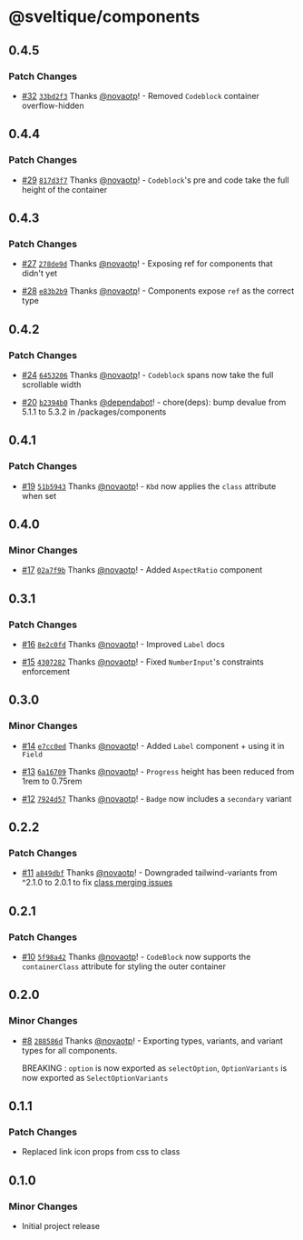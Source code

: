 # @sveltique/components

## 0.4.5

### Patch Changes

- [#32](https://github.com/sveltique/sveltique/pull/32) [`33bd2f3`](https://github.com/sveltique/sveltique/commit/33bd2f3e9d8ddecafe98ce72b060dcdab4b4dd77) Thanks [@novaotp](https://github.com/novaotp)! - Removed `Codeblock` container overflow-hidden

## 0.4.4

### Patch Changes

- [#29](https://github.com/sveltique/sveltique/pull/29) [`817d3f7`](https://github.com/sveltique/sveltique/commit/817d3f769980a5e331dcff5ca957abae2759fe70) Thanks [@novaotp](https://github.com/novaotp)! - `Codeblock`'s pre and code take the full height of the container

## 0.4.3

### Patch Changes

- [#27](https://github.com/sveltique/sveltique/pull/27) [`278de9d`](https://github.com/sveltique/sveltique/commit/278de9de138ec2dca8aac931946eaf2c87f089c2) Thanks [@novaotp](https://github.com/novaotp)! - Exposing ref for components that didn't yet

- [#28](https://github.com/sveltique/sveltique/pull/28) [`e83b2b9`](https://github.com/sveltique/sveltique/commit/e83b2b944423ade47e0a158ef12b6c37279b6700) Thanks [@novaotp](https://github.com/novaotp)! - Components expose `ref` as the correct type

## 0.4.2

### Patch Changes

- [#24](https://github.com/sveltique/sveltique/pull/24) [`6453206`](https://github.com/sveltique/sveltique/commit/64532069767050bf11435d9a903216ca0da3dbc1) Thanks [@novaotp](https://github.com/novaotp)! - `Codeblock` spans now take the full scrollable width

- [#20](https://github.com/sveltique/sveltique/pull/20) [`b2394b0`](https://github.com/sveltique/sveltique/commit/b2394b02dc57d457580b065b3d908313f08e2f2d) Thanks [@dependabot](https://github.com/apps/dependabot)! - chore(deps): bump devalue from 5.1.1 to 5.3.2 in /packages/components

## 0.4.1

### Patch Changes

- [#19](https://github.com/sveltique/sveltique/pull/19) [`51b5943`](https://github.com/sveltique/sveltique/commit/51b59434ec2d9505084923e432ee1f895ed1a711) Thanks [@novaotp](https://github.com/novaotp)! - `Kbd` now applies the `class` attribute when set

## 0.4.0

### Minor Changes

- [#17](https://github.com/sveltique/sveltique/pull/17) [`02a7f9b`](https://github.com/sveltique/sveltique/commit/02a7f9b1ace21d0d11164e8f033ec012d4427419) Thanks [@novaotp](https://github.com/novaotp)! - Added `AspectRatio` component

## 0.3.1

### Patch Changes

- [#16](https://github.com/sveltique/sveltique/pull/16) [`8e2c0fd`](https://github.com/sveltique/sveltique/commit/8e2c0fdf848f0984d3896d2978aa09808d96ffc6) Thanks [@novaotp](https://github.com/novaotp)! - Improved `Label` docs

- [#15](https://github.com/sveltique/sveltique/pull/15) [`4307282`](https://github.com/sveltique/sveltique/commit/43072828aa854bf6e030ea1553f06bedda367901) Thanks [@novaotp](https://github.com/novaotp)! - Fixed `NumberInput`'s constraints enforcement

## 0.3.0

### Minor Changes

- [#14](https://github.com/sveltique/sveltique/pull/14) [`e7cc0ed`](https://github.com/sveltique/sveltique/commit/e7cc0eda9002cbbcc2fc40099f6aa4902251a11a) Thanks [@novaotp](https://github.com/novaotp)! - Added `Label` component + using it in `Field`

- [#13](https://github.com/sveltique/sveltique/pull/13) [`6a16709`](https://github.com/sveltique/sveltique/commit/6a167095b29f56f6ba9dfea3b44fe1c4f9860df0) Thanks [@novaotp](https://github.com/novaotp)! - `Progress` height has been reduced from 1rem to 0.75rem

- [#12](https://github.com/sveltique/sveltique/pull/12) [`7924d57`](https://github.com/sveltique/sveltique/commit/7924d575bd6a88b6f2f683da0f09ae5706036952) Thanks [@novaotp](https://github.com/novaotp)! - `Badge` now includes a `secondary` variant

## 0.2.2

### Patch Changes

- [#11](https://github.com/sveltique/sveltique/pull/11) [`a849dbf`](https://github.com/sveltique/sveltique/commit/a849dbfb1a045df1d5df72f579e3726b1e505a60) Thanks [@novaotp](https://github.com/novaotp)! - Downgraded tailwind-variants from ^2.1.0 to 2.0.1 to fix [class merging issues](https://github.com/heroui-inc/tailwind-variants/issues/258)

## 0.2.1

### Patch Changes

- [#10](https://github.com/sveltique/sveltique/pull/10) [`5f98a42`](https://github.com/sveltique/sveltique/commit/5f98a423ae4a5e55db953522e33957010ddd7570) Thanks [@novaotp](https://github.com/novaotp)! - `CodeBlock` now supports the `containerClass` attribute for styling the outer container

## 0.2.0

### Minor Changes

- [#8](https://github.com/sveltique/sveltique/pull/8) [`288586d`](https://github.com/sveltique/sveltique/commit/288586d93c6127e06adb9bb4acbe37366601f8c0) Thanks [@novaotp](https://github.com/novaotp)! - Exporting types, variants, and variant types for all components.

  BREAKING : `option` is now exported as `selectOption`, `OptionVariants` is now exported as `SelectOptionVariants`

## 0.1.1

### Patch Changes

- Replaced link icon props from css to class

## 0.1.0

### Minor Changes

- Initial project release

